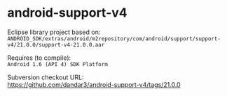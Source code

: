 android-support-v4
==================

Eclipse library project based on:<br/>
`ANDROID_SDK/extras/android/m2repository/com/android/support/support-v4/21.0.0/support-v4-21.0.0.aar`

Requires (to compile):<br/>
`Android 1.6 (API 4) SDK Platform`

Subversion checkout URL:<br/>
https://github.com/dandar3/android-support-v4/tags/21.0.0
